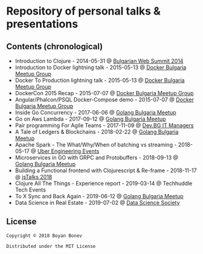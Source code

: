 # Repository of personal talks & presentations


## Contents (chronological)

* Introduction to Clojure - 2014-05-31 @
  [Bulgarian Web Summit 2014](https://www.facebook.com/events/1404644496447897/)
* Introduction to Docker lightning talk - 2015-05-13 @
  [Docker Bulgaria Meetup Group](http://www.meetup.com/Docker-Bulgaria/)
* Docker To Production lightning talk - 2015-05-13 @
  [Docker Bulgaria Meetup Group](http://www.meetup.com/Docker-Bulgaria/)
* DockerCon 2015 Recap - 2015-07-07 @
  [Docker Bulgaria Meetup Group](http://www.meetup.com/Docker-Bulgaria/)
* Angular/Phalcon/PSQL Docker-Compose demo - 2015-07-07 @
  [Docker Bulgaria Meetup Group](http://www.meetup.com/Docker-Bulgaria/)
* Inside Go Concurrency - 2017-06-06 @
  [Golang Bulgaria Meetup](https://www.meetup.com/Golang-Bulgaria/)
* Go on Aws Lambda - 2017-09-12 @
  [Golang Bulgaria Meetup](https://www.meetup.com/Golang-Bulgaria/)
* Pair programming For Agile Teams - 2017-11-09 @
  [Dev.BG IT Managers](http://dev.bg/%D1%81%D1%8A%D0%B1%D0%B8%D1%82%D0%B8%D0%B5/pair-programming-for-agile-teams/)
* A Tale of Ledgers & Blockchains - 2018-02-22 @
  [Golang Bulgaria Meetup](https://www.meetup.com/Golang-Bulgaria/)
* Apache Spark - The What/Why/When of batching vs streaming - 2018-05-17 @
  [Uber Engineering Events](https://www.meetup.com/Uber-Engineering-Events-Sofia/)
* Microservices in GO with GRPC and Protobuffers - 2018-09-13 @
  [Golang Bulgaria Meetup](https://www.meetup.com/Golang-Bulgaria/)
* Building a Functional frontend with Clojurescript & Re-frame - 2018-11-17 @
  [jsTalks 2018](https://www.jstalks.net)
* Clojure All The Things - Experience report - 2019-03-14 @ Techhuddle Tech Events
* To X Sync and Back Again - 2019-06-12 @  [Golang Bulgaria Meetup](https://www.meetup.com/Golang-Bulgaria/events/261805018/)
* Data Science in Real Estate - 2019-07-02 @ [Data Science Society](https://www.datasciencesociety.net/)

## License

    Copyright © 2018 Boyan Bonev

    Distributed under the MIT License
